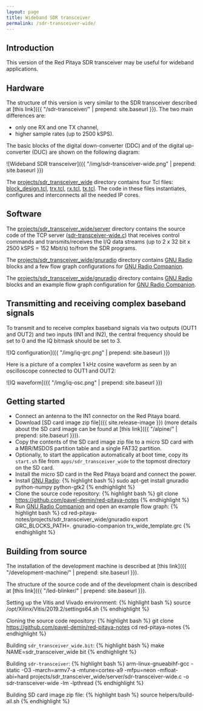 ```yaml
---
layout: page
title: Wideband SDR transceiver
permalink: /sdr-transceiver-wide/
---
```


Introduction
-----

This version of the Red Pitaya SDR transceiver may be useful for wideband applications.

Hardware
-----

The structure of this version is very similar to the SDR transceiver described at [this link]({{ "/sdr-transceiver/" | prepend: site.baseurl }}). The two main differences are:

 - only one RX and one TX channel,
 - higher sample rates (up to 2500 kSPS).

The basic blocks of the digital down-converter (DDC) and of the digital up-converter (DUC) are shown on the following diagram:

![Wideband SDR transceiver]({{ "/img/sdr-transceiver-wide.png" | prepend: site.baseurl }})

The [projects/sdr_transceiver_wide](https://github.com/pavel-demin/red-pitaya-notes/tree/master/projects/sdr_transceiver_wide) directory contains four Tcl files: [block_design.tcl](https://github.com/pavel-demin/red-pitaya-notes/blob/master/projects/sdr_transceiver_wide/block_design.tcl), [trx.tcl](https://github.com/pavel-demin/red-pitaya-notes/blob/master/projects/sdr_transceiver_wide/trx.tcl), [rx.tcl](https://github.com/pavel-demin/red-pitaya-notes/blob/master/projects/sdr_transceiver_wide/rx.tcl), [tx.tcl](https://github.com/pavel-demin/red-pitaya-notes/blob/master/projects/sdr_transceiver_wide/tx.tcl). The code in these files instantiates, configures and interconnects all the needed IP cores.

Software
-----

The [projects/sdr_transceiver_wide/server](https://github.com/pavel-demin/red-pitaya-notes/tree/master/projects/sdr_transceiver_wide/server) directory contains the source code of the TCP server ([sdr-transceiver-wide.c](https://github.com/pavel-demin/red-pitaya-notes/blob/master/projects/sdr_transceiver_wide/server/sdr-transceiver-wide.c)) that receives control commands and transmits/receives the I/Q data streams (up to 2 x 32 bit x 2500 kSPS = 152 Mbit/s) to/from the SDR programs.

The [projects/sdr_transceiver_wide/gnuradio](https://github.com/pavel-demin/red-pitaya-notes/tree/master/projects/sdr_transceiver_wide/gnuradio) directory contains [GNU Radio](http://gnuradio.org) blocks and a few flow graph configurations for [GNU Radio Companion](https://wiki.gnuradio.org/index.php/GNURadioCompanion).

The [projects/sdr_transceiver_wide/gnuradio](https://github.com/pavel-demin/red-pitaya-notes/tree/master/projects/sdr_transceiver_wide/gnuradio) directory contains [GNU Radio](http://gnuradio.org) blocks and an example flow graph configuration for [GNU Radio Companion](https://wiki.gnuradio.org/index.php/GNURadioCompanion).

Transmitting and receiving complex baseband signals
-----

To transmit and to receive complex baseband signals via two outputs (OUT1 and OUT2) and two inputs (IN1 and IN2), the central frequency should be set to 0 and the IQ bitmask should be set to 3.

![IQ configuration]({{ "/img/iq-grc.png" | prepend: site.baseurl }})

Here is a picture of a complex 1 kHz cosine waveform as seen by an oscilloscope connected to OUT1 and OUT2:

![IQ waveform]({{ "/img/iq-osc.png" | prepend: site.baseurl }})

Getting started
-----

 - Connect an antenna to the IN1 connector on the Red Pitaya board.
 - Download [SD card image zip file]({{ site.release-image }}) (more details about the SD card image can be found at [this link]({{ "/alpine/" | prepend: site.baseurl }})).
 - Copy the contents of the SD card image zip file to a micro SD card with a MBR/MSDOS partition table and a single FAT32 partition.
 - Optionally, to start the application automatically at boot time, copy its `start.sh` file from `apps/sdr_transceiver_wide` to the topmost directory on the SD card.
 - Install the micro SD card in the Red Pitaya board and connect the power.
 - Install [GNU Radio](http://gnuradio.org):
{% highlight bash %}
sudo apt-get install gnuradio python-numpy python-gtk2
{% endhighlight %}
 - Clone the source code repository:
{% highlight bash %}
git clone https://github.com/pavel-demin/red-pitaya-notes
{% endhighlight %}
 - Run [GNU Radio Companion](https://wiki.gnuradio.org/index.php/GNURadioCompanion) and open an example flow graph:
{% highlight bash %}
cd red-pitaya-notes/projects/sdr_transceiver_wide/gnuradio
export GRC_BLOCKS_PATH=.
gnuradio-companion trx_wide_template.grc
{% endhighlight %}

Building from source
-----

The installation of the development machine is described at [this link]({{ "/development-machine/" | prepend: site.baseurl }}).

The structure of the source code and of the development chain is described at [this link]({{ "/led-blinker/" | prepend: site.baseurl }}).

Setting up the Vitis and Vivado environment:
{% highlight bash %}
source /opt/Xilinx/Vitis/2019.2/settings64.sh
{% endhighlight %}

Cloning the source code repository:
{% highlight bash %}
git clone https://github.com/pavel-demin/red-pitaya-notes
cd red-pitaya-notes
{% endhighlight %}

Building `sdr_transceiver_wide.bit`:
{% highlight bash %}
make NAME=sdr_transceiver_wide bit
{% endhighlight %}

Building `sdr-transceiver`:
{% highlight bash %}
arm-linux-gnueabihf-gcc -static -O3 -march=armv7-a -mtune=cortex-a9 -mfpu=neon -mfloat-abi=hard projects/sdr_transceiver_wide/server/sdr-transceiver-wide.c -o sdr-transceiver-wide -lm -lpthread
{% endhighlight %}

Building SD card image zip file:
{% highlight bash %}
source helpers/build-all.sh
{% endhighlight %}
